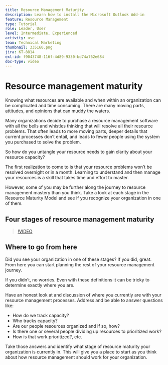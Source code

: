 ```yaml
---
title: Resource Management Maturity
description: Learn how to install the Microsoft Outlook Add-in
feature: Resource Management
type: Tutorial
role: Leader, User
level: Intermediate, Experienced
activity: use
team: Technical Marketing
thumbnail: 335160.png
jira: KT-8814
exl-id: f9043748-116f-4d89-9330-bd74a762e684
doc-type: video
---
```

# Resource management maturity

Knowing what resources are available and when within an organization can be complicated and time consuming. There are many moving parts, attitudes, and opinions that can muddy the waters. 

Many organizations decide to purchase a resource management software with all the bells and whistles thinking that will resolve all their resource problems. That often leads to more moving parts, deeper details that current processes don’t entail, and leads to fewer people using the system you purchased to solve the problem.

So how do you untangle your resource needs to gain clarity about your resource capacity?

The first realization to come to is that your resource problems won’t be resolved overnight or in a month. Learning to understand and then manage your resources is a skill that takes time and effort to master.

However, some of you may be further along the journey to resource management mastery than you think. Take a look at each stage in the Resource Maturity Model and see if you recognize your organization in one of them.

## Four stages of resource management maturity

>[!VIDEO](https://video.tv.adobe.com/v/335160/?quality=12&learn=on&enablevpops)


## Where to go from here

Did you see your organization in one of these stages? If you did, great. From here you can start planning the rest of your resource management journey.

<!Along with this learning path, you’ll find a guide, Resource maturity growth, that presents ideas on how to progress from one resource management stage to another.>

If you didn’t, no worries. Even with these definitions it can be tricky to determine exactly where you are.

Have an honest look at and discussion of where you currently are with your resource management processes. Address and be able to answer questions like:

* How do we track capacity? 
* Who tracks capacity?
* Are our people resources organized and if so, how?
* Is there one or several people dividing up resources to prioritized work? 
* How is that work prioritized?, etc.

Take those answers and identify what stage of resource maturity your organization is currently in. This will give you a place to start as you think about how resource management should work for your organization.
